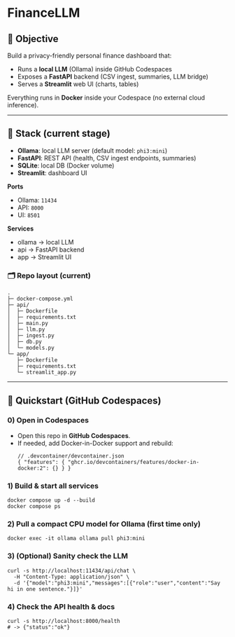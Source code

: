 # FinanceLLM

## 🎯 Objective
Build a privacy-friendly personal finance dashboard that:
- Runs a **local LLM** (Ollama) inside GitHub Codespaces
- Exposes a **FastAPI** backend (CSV ingest, summaries, LLM bridge)
- Serves a **Streamlit** web UI (charts, tables)

Everything runs in **Docker** inside your Codespace (no external cloud inference).

---

## 🧱 Stack (current stage)
- **Ollama**: local LLM server (default model: `phi3:mini`)
- **FastAPI**: REST API (health, CSV ingest endpoints, summaries)
- **SQLite**: local DB (Docker volume)
- **Streamlit**: dashboard UI

**Ports**
- Ollama: `11434`
- API: `8000`
- UI: `8501`

**Services**
- ollama -> local LLM
- api -> FastAPI backend
- app -> Streamlit UI

### 🗂️ Repo layout (current)
```
.
├─ docker-compose.yml
├─ api/
│  ├─ Dockerfile
│  ├─ requirements.txt
│  ├─ main.py
│  ├─ llm.py
│  ├─ ingest.py
│  ├─ db.py
│  └─ models.py
└─ app/
   ├─ Dockerfile
   ├─ requirements.txt
   └─ streamlit_app.py
```
---

## 🚀 Quickstart (GitHub Codespaces)

### 0) Open in Codespaces
- Open this repo in **GitHub Codespaces**.
- If needed, add Docker-in-Docker support and rebuild:
  ```
  // .devcontainer/devcontainer.json
  { "features": { "ghcr.io/devcontainers/features/docker-in-docker:2": {} } }
  ```

### 1) Build & start all services

```
docker compose up -d --build
docker compose ps
```

### 2) Pull a compact CPU model for Ollama (first time only)
```
docker exec -it ollama ollama pull phi3:mini
```

### 3) (Optional) Sanity check the LLM
```
curl -s http://localhost:11434/api/chat \
  -H "Content-Type: application/json" \
  -d '{"model":"phi3:mini","messages":[{"role":"user","content":"Say hi in one sentence."}]}'
```
### 4) Check the API health & docs
```
curl -s http://localhost:8000/health
# -> {"status":"ok"}
```
